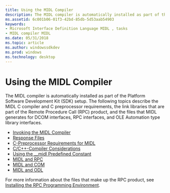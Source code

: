 ```yaml
---
title: Using the MIDL Compiler
description: The MIDL compiler is automatically installed as part of the Platform Software Development Kit (SDK) setup.
ms.assetid: 6c001b06-01f3-42bd-85db-5d53aab54903
keywords:
- Microsoft Interface Definition Language MIDL , tasks
- MIDL compiler MIDL
ms.date: 05/31/2018
ms.topic: article
ms.author: windowssdkdev
ms.prod: windows
ms.technology: desktop
---
```


# Using the MIDL Compiler

The MIDL compiler is automatically installed as part of the Platform Software Development Kit (SDK) setup. The following topics describe the MIDL C compiler and C preprocessor requirements, the link libraries that are part of the Remote Procedure Call (RPC) product, and the files that MIDL generates for DCOM interfaces, RPC interfaces, and OLE Automation type library interfaces.

-   [Invoking the MIDL Compiler](invoking-the-midl-compiler.md)
-   [Response Files](response-files.md)
-   [C-Preprocessor Requirements for MIDL](c-preprocessor-requirements-for-midl.md)
-   [C/C++-Compiler Considerations](c-c-compiler-considerations.md)
-   [Using the \_\_midl Predefined Constant](using-the---midl-predefined-constant.md)
-   [MIDL and RPC](midl-and-rpc.md)
-   [MIDL and COM](midl-and-com.md)
-   [MIDL and ODL](midl-and-odl.md)

For more information about the files that make up the RPC product, see [Installing the RPC Programming Environment](https://msdn.microsoft.com/library/windows/desktop/aa373952).

 

 




